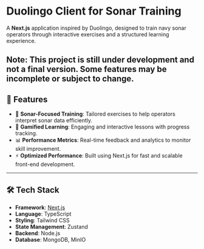 # Duolingo Client for Sonar Training

A **Next.js** application inspired by Duolingo, designed to train navy sonar operators through interactive exercises and a structured learning experience.

**Note**: This project is still under development and not a final version. Some features may be incomplete or subject to change.
---

## 🚀 Features
- 🌊 **Sonar-Focused Training**: Tailored exercises to help operators interpret sonar data efficiently.
- 🧠 **Gamified Learning**: Engaging and interactive lessons with progress tracking.
- 📊 **Performance Metrics**: Real-time feedback and analytics to monitor skill improvement.
- ⚡ **Optimized Performance**: Built using Next.js for fast and scalable front-end development.

---

## 🛠️ Tech Stack
- **Framework**: [Next.js](https://nextjs.org/)
- **Language**: TypeScript
- **Styling**: Tailwind CSS
- **State Management**: Zustand
- **Backend**: Node.js
- **Database**: MongoDB, MinIO

